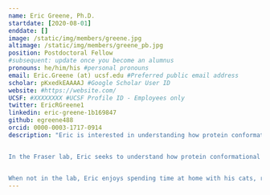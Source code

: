 ```yaml
---
name: Eric Greene, Ph.D.
startdate: [2020-08-01]
enddate: []
image: /static/img/members/greene.jpg
altimage: /static/img/members/greene_pb.jpg
position: Postdoctoral Fellow
#subsequent: update once you become an alumnus
pronouns: he/him/his #personal pronouns
email: Eric.Greene (at) ucsf.edu #Preferred public email address
scholar: pKxedkEAAAAJ #Google Scholar User ID
website: #https://website.com/
UCSF: #XXXXXXXX #UCSF Profile ID - Employees only
twitter: EricRGreene1
linkedin: eric-greene-1b169847
github: egreene488
orcid: 0000-0003-1717-0914
description: "Eric is interested in understanding how protein conformations impact function and regulation, and, how posttranslational factors that occur throughout a protein’s lifetime further tune function. Eric graduated from the University of Colorado, Boulder with degrees in Biochemistry and Molecular, Cellular, and Development Biology. As an undergraduate, he worked with Dr. Zhongping Tan using chemical biology approaches to study glycosylated proteins. As a graduate student in [Dr. Andy Martin’s](http://mcb.berkeley.edu/labs/martin/) lab at UC Berkeley, Eric studied how conformations and conformational dynamics of the 26S proteasome influence degradation processes. He also collaborated with [Dr. Susan Marqusee’s](https://zebra.berkeley.edu) lab to help illuminate how energetic changes conferred by site-specific ubiquitination on substrate proteins influenced whether, and how, these proteins were degraded by the proteasome.


In the Fraser lab, Eric seeks to understand how protein conformational states influence activity and regulation of metabolic enzymes.


When not in the lab, Eric enjoys spending time at home with his cats, running, skiing, mountain biking, and cooking."
---
```

